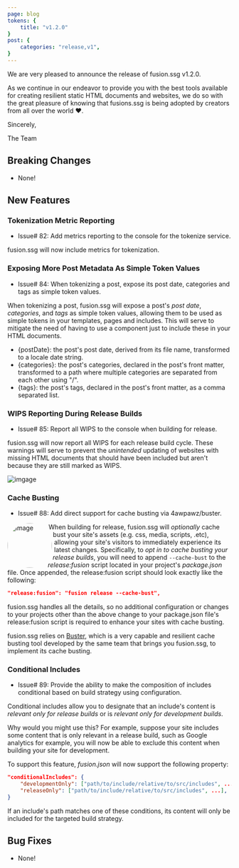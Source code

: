 ```yaml
---
page: blog
tokens: {
    title: "v1.2.0"
}
post: {
    categories: "release,v1",
}
---
```

We are very pleased to announce the release of fusion.ssg v1.2.0.
<!-- end -->
 As we continue in our endeavor to provide you with the best tools available for creating resilient static HTML documents and websites, we do so with the great pleasure of knowing that fusions.ssg is being adopted by creators from all over the world ❤️.

Sincerely,

The Team

## Breaking Changes

- None!

## New Features

### Tokenization Metric Reporting

- Issue# 82: Add metrics reporting to the console for the tokenize service.

fusion.ssg will now include metrics for tokenization.
### Exposing More Post Metadata As Simple Token Values

- Issue# 84: When tokenizing a post, expose its post date, categories and tags as simple token values.

When tokenizing a post, fusion.ssg will expose a post's _post date_, _categories_, and _tags_ as simple token values, allowing them to be used as simple tokens in your templates, pages and includes. This will serve to mitigate the need of having to use a component just to include these in your HTML documents.

- &lbrace;postDate&rbrace;: the post's post date, derived from its file name, transformed to a locale date string.
- &lbrace;categories&rbrace;: the post's categories, declared in the post's front matter, transformed to a path where multiple categories are separated from each other using "/".
- &lbrace;tags&rbrace;: the post's tags, declared in the post's front matter, as a comma separated list.

### WIPS Reporting During Release Builds

- Issue# 85: Report all WIPS to the console when building for release.

fusion.ssg will now report all WIPS for each release build cycle. These warnings will serve to prevent the _unintended_ updating of websites with missing HTML documents that should have been included but aren't because they are still marked as WIPS.

<img src="{baseURL}/media/posts/WIPS-reporting.png" alt="imgage">

### Cache Busting

- Issue# 88: Add direct support for cache busting via 4awpawz/buster.

<img style="float: left; border-radius: 50%; shape-outside: circle(); margin-right: 10px;" src="{baseURL}/media/posts/buster.png" alt="image" width="100">
<p>When building for release, fusion.ssg will <em>optionally</em> cache bust your site's assets (e.g. css, media, scripts, .etc), allowing your site's visitors to immediately experience its latest changes. Specifically, to <em>opt in to cache busting your release builds</em>, you will need to append <code>--cache-bust</code> to the <em>release:fusion</em> script located in your project's <em>package.json</em> file. Once appended, the release:fusion script should look exactly like the following:</p>

```json
"release:fusion": "fusion release --cache-bust",
```
fusion.ssg handles all the details, so no additional configuration or changes to your projects other than the above change to your package.json file's release:fusion script is required to enhance your sites with cache busting.

<p class="info">fusion.ssg relies on <a href="https://github.com/4awpawz/buster">Buster</a>, which is a very capable and resilient cache busting tool developed by the same team that brings you fusion.ssg, to implement its cache busting.</p>

### Conditional Includes

- Issue# 89: Provide the ability to make the composition of includes conditional based on build strategy using configuration.

Conditional includes allow you to designate that an include's content is _relevant only for release builds_ or is _relevant only for development builds_.

Why would you might use this? For example, suppose your site includes some content that is only relevant in a release build, such as Google analytics for example, you will now be able to exclude this content when building your site for development.

To support this feature, _fusion.json_ will now support the following property:

```json
"conditionalIncludes": {
    "developmentOnly": ["path/to/include/relative/to/src/includes", ...],
    "releaseOnly": ["path/to/include/relative/to/src/includes", ...],
}
```

If an include's path matches one of these conditions, its content will only be included for the targeted build strategy.

## Bug Fixes

- None!
